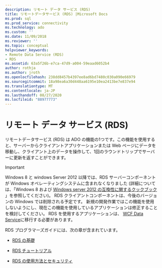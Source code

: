 ```yaml
---
description: リモート データ サービス (RDS)
title: リモートデータサービス (RDS) |Microsoft Docs
ms.prod: sql
ms.prod_service: connectivity
ms.technology: ado
ms.custom: ''
ms.date: 11/09/2018
ms.reviewer: ''
ms.topic: conceptual
helpviewer_keywords:
- Remote Data Service (RDS)
- RDS
ms.assetid: 63a5f26b-e7ca-47d9-a004-59eaad6052b4
author: rothja
ms.author: jroth
ms.openlocfilehash: 238dd8457b4397ee8ad6bd7480c030a090e66979
ms.sourcegitcommit: 18a98ea6a30d448aa6195e10ea2413be7e837e94
ms.translationtype: MT
ms.contentlocale: ja-JP
ms.lasthandoff: 08/27/2020
ms.locfileid: "88977773"
---
```

# <a name="remote-data-service-rds"></a>リモート データ サービス (RDS)
リモートデータサービス (RDS) は ADO の機能の1つです。この機能を使用すると、サーバーからクライアントアプリケーションまたは Web ページにデータを移動し、クライアント上のデータを操作して、1回のラウンドトリップでサーバーに更新を返すことができます。  
  
> [!IMPORTANT]
>  Windows 8 と windows Server 2012 以降では、RDS サーバーコンポーネントが Windows オペレーティングシステムに含まれなくなりました (詳細については、「Windows 8 および [Windows server 2012 の互換性に関するクックブック](https://www.microsoft.com/download/details.aspx?id=27416) 」を参照してください)。 RDS クライアントコンポーネントは、今後のバージョンの Windows では削除される予定です。 新規の開発作業ではこの機能を使用しないようにし、現在この機能を使用しているアプリケーションは修正することを検討してください。 RDS を使用するアプリケーションは、 [WCF Data Service](https://go.microsoft.com/fwlink/?LinkId=199565)に移行する必要があります。  
  
 RDS プログラマーズガイドには、次の章が含まれています。  
  
-   [RDS の基礎](./rds-fundamentals.md)  
  
-   [RDS チュートリアル](./rds-tutorial.md)  
  
-   [RDS の使用方法とセキュリティ](./rds-usage-and-security.md)